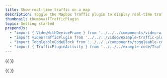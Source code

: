 ```yaml
---
title: Show real-time traffic on a map
description: Toggle the Mapbox Traffic plugin to display real-time traffic data on top of your map.
thumbnail: thumbnailTrafficPlugin
topic: Getting started
prependJs:
  - "import { VideoWithDeviceFrame } from '../../../components/video-with-device-frame'"
  - "import videoTrafficPlugin from '../../../video/example-traffic-plugin.mp4'"
  - "import ToggleableCodeBlock from '../../../components/toggleable-code-block'"
  - "import { TrafficPluginActivity } from '../../../example-code/TrafficPluginActivity.js'"
---
```


{{
  <VideoWithDeviceFrame 
    videoFile={videoTrafficPlugin}
    rotation="vertical"
    device="pixel-2"
  />
}}

<!-- Any notes about this example would go here.  -->

{{
  <ToggleableCodeBlock 
    codeSnippet={TrafficPluginActivity}
  />
}}
